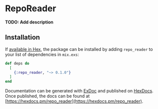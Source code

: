 # RepoReader

**TODO: Add description**

## Installation

If [available in Hex](https://hex.pm/docs/publish), the package can be installed
by adding `repo_reader` to your list of dependencies in `mix.exs`:

```elixir
def deps do
  [
    {:repo_reader, "~> 0.1.0"}
  ]
end
```

Documentation can be generated with [ExDoc](https://github.com/elixir-lang/ex_doc)
and published on [HexDocs](https://hexdocs.pm). Once published, the docs can
be found at [https://hexdocs.pm/repo_reader](https://hexdocs.pm/repo_reader).

